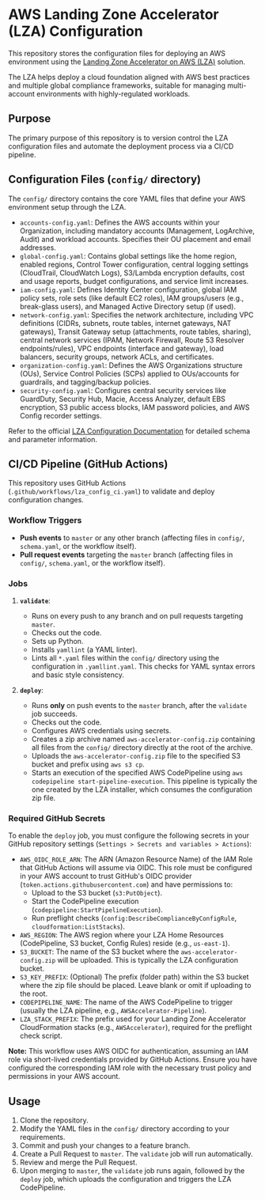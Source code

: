 # AWS Landing Zone Accelerator (LZA) Configuration

This repository stores the configuration files for deploying an AWS environment using the [Landing Zone Accelerator on AWS (LZA)](https://aws.amazon.com/solutions/implementations/landing-zone-accelerator-on-aws/) solution.

The LZA helps deploy a cloud foundation aligned with AWS best practices and multiple global compliance frameworks, suitable for managing multi-account environments with highly-regulated workloads.

## Purpose

The primary purpose of this repository is to version control the LZA configuration files and automate the deployment process via a CI/CD pipeline.

## Configuration Files (`config/` directory)

The `config/` directory contains the core YAML files that define your AWS environment setup through the LZA.

*   `accounts-config.yaml`: Defines the AWS accounts within your Organization, including mandatory accounts (Management, LogArchive, Audit) and workload accounts. Specifies their OU placement and email addresses.
*   `global-config.yaml`: Contains global settings like the home region, enabled regions, Control Tower configuration, central logging settings (CloudTrail, CloudWatch Logs), S3/Lambda encryption defaults, cost and usage reports, budget configurations, and service limit increases.
*   `iam-config.yaml`: Defines Identity Center configuration, global IAM policy sets, role sets (like default EC2 roles), IAM groups/users (e.g., break-glass users), and Managed Active Directory setup (if used).
*   `network-config.yaml`: Specifies the network architecture, including VPC definitions (CIDRs, subnets, route tables, internet gateways, NAT gateways), Transit Gateway setup (attachments, route tables, sharing), central network services (IPAM, Network Firewall, Route 53 Resolver endpoints/rules), VPC endpoints (interface and gateway), load balancers, security groups, network ACLs, and certificates.
*   `organization-config.yaml`: Defines the AWS Organizations structure (OUs), Service Control Policies (SCPs) applied to OUs/accounts for guardrails, and tagging/backup policies.
*   `security-config.yaml`: Configures central security services like GuardDuty, Security Hub, Macie, Access Analyzer, default EBS encryption, S3 public access blocks, IAM password policies, and AWS Config recorder settings.

Refer to the official [LZA Configuration Documentation](https://docs.aws.amazon.com/solutions/latest/landing-zone-accelerator-on-aws/configuration-files.html) for detailed schema and parameter information.

## CI/CD Pipeline (GitHub Actions)

This repository uses GitHub Actions (`.github/workflows/lza_config_ci.yaml`) to validate and deploy configuration changes.

### Workflow Triggers

*   **Push events** to `master` or any other branch (affecting files in `config/`, `schema.yaml`, or the workflow itself).
*   **Pull request events** targeting the `master` branch (affecting files in `config/`, `schema.yaml`, or the workflow itself).

### Jobs

1.  **`validate`**:
    *   Runs on every push to any branch and on pull requests targeting `master`.
    *   Checks out the code.
    *   Sets up Python.
    *   Installs `yamllint` (a YAML linter).
    *   Lints all `*.yaml` files within the `config/` directory using the configuration in `.yamllint.yaml`. This checks for YAML syntax errors and basic style consistency.

2.  **`deploy`**:
    *   Runs **only** on push events to the `master` branch, after the `validate` job succeeds.
    *   Checks out the code.
    *   Configures AWS credentials using secrets.
    *   Creates a zip archive named `aws-accelerator-config.zip` containing all files from the `config/` directory directly at the root of the archive.
    *   Uploads the `aws-accelerator-config.zip` file to the specified S3 bucket and prefix using `aws s3 cp`.
    *   Starts an execution of the specified AWS CodePipeline using `aws codepipeline start-pipeline-execution`. This pipeline is typically the one created by the LZA installer, which consumes the configuration zip file.

### Required GitHub Secrets

To enable the `deploy` job, you must configure the following secrets in your GitHub repository settings (`Settings > Secrets and variables > Actions`):

*   `AWS_OIDC_ROLE_ARN`: The ARN (Amazon Resource Name) of the IAM Role that GitHub Actions will assume via OIDC. This role must be configured in your AWS account to trust GitHub's OIDC provider (`token.actions.githubusercontent.com`) and have permissions to:
    *   Upload to the S3 bucket (`s3:PutObject`).
    *   Start the CodePipeline execution (`codepipeline:StartPipelineExecution`).
    *   Run preflight checks (`config:DescribeComplianceByConfigRule`, `cloudformation:ListStacks`).
*   `AWS_REGION`: The AWS region where your LZA Home Resources (CodePipeline, S3 bucket, Config Rules) reside (e.g., `us-east-1`).
*   `S3_BUCKET`: The name of the S3 bucket where the `aws-accelerator-config.zip` will be uploaded. This is typically the LZA configuration bucket.
*   `S3_KEY_PREFIX`: (Optional) The prefix (folder path) within the S3 bucket where the zip file should be placed. Leave blank or omit if uploading to the root.
*   `CODEPIPELINE_NAME`: The name of the AWS CodePipeline to trigger (usually the LZA pipeline, e.g., `AWSAccelerator-Pipeline`).
*   `LZA_STACK_PREFIX`: The prefix used for your Landing Zone Accelerator CloudFormation stacks (e.g., `AWSAccelerator`), required for the preflight check script.

**Note:** This workflow uses AWS OIDC for authentication, assuming an IAM role via short-lived credentials provided by GitHub Actions. Ensure you have configured the corresponding IAM role with the necessary trust policy and permissions in your AWS account.

## Usage

1.  Clone the repository.
2.  Modify the YAML files in the `config/` directory according to your requirements.
3.  Commit and push your changes to a feature branch.
4.  Create a Pull Request to `master`. The `validate` job will run automatically.
5.  Review and merge the Pull Request.
6.  Upon merging to `master`, the `validate` job runs again, followed by the `deploy` job, which uploads the configuration and triggers the LZA CodePipeline. 